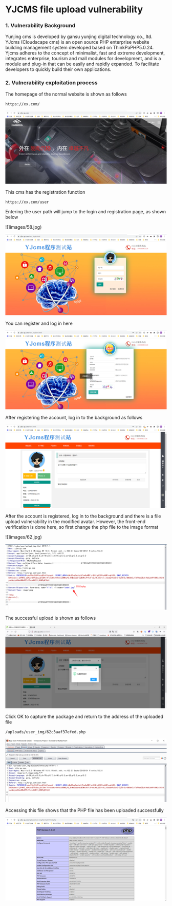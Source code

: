 # YJCMS file upload vulnerability

### 1. Vulnerability Background

Yunjing cms is developed by gansu yunjing digital technology co., ltd. YJcms (Cloudscape cms) is an open source PHP enterprise website building management system developed based on ThinkPaPHP5.0.24. Yjcms adheres to the concept of minimalist, fast and extreme development, integrates enterprise, tourism and mall modules for development, and is a module and plug-in that can be easily and rapidly expanded. To facilitate developers to quickly build their own applications.

### 2. Vulnerability exploitation process

The homepage of the normal website is shown as follows

```
https://xx.com/
```

![](images/57.jpg)

This cms has the registration function

```
https://xx.com/user   
```

Entering the user path will jump to the login and registration page, as shown below

![]images/58.jpg)

![](images/59.jpg)

You can register and log in here

![](images/60.jpg)

After registering the account, log in to the background as follows

![](images/61.jpg)

After the account is registered, log in to the background and there is a file upload vulnerability in the modified avatar. However, the front-end verification is done here, so first change the php file to the image format



![]images/62.jpg)

![](images/63.jpg)

The successful upload is shown as follows

![](images/64.jpg)

Click OK to capture the package and return to the address of the uploaded file

```
/uploads/user_img/62c3aaf37efed.php
```

![](images/65.jpg)

Accessing this file shows that the PHP file has been uploaded successfully

![](images/66.jpg)



